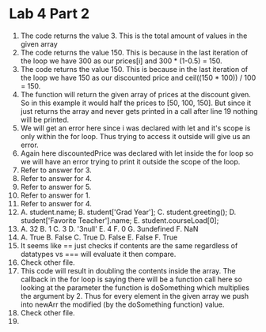 # Lab 4 Part 2
1. The code returns the value 3. This is the total amount of values in the given array
2. The code returns the value 150. This is because in the last iteration of the loop we have 300 as our prices[i] and 300 * (1-0.5) = 150.
3. The code returns the value 150. This is because in the last iteration of the loop we have 150 as our discounted price and ceil((150 * 100)) / 100 = 150.
4. The function will return the given array of prices at the discount given. So in this example it would half the prices to [50, 100, 150]. But since it just returns the array and never gets printed in a call after line 19 nothing will be printed.
5. We will get an error here since i was declared with let and it's scope is only within the for loop. Thus trying to access it outside will give us an error.
6. Again here discountedPrice was declared with let inside the for loop so we will have an error trying to print it outside the scope of the loop.
7. Refer to answer for 3.
8. Refer to answer for 4.
9. Refer to answer for 5.
10. Refer to answer for 1.
11. Refer to answer for 4. 
12. A. student.name;
    B. student['Grad Year'];
    C. student.greeting();
    D. student['Favorite Teacher'].name;
    E. student.courseLoad[0];
13. A. 32
    B. 1
    C. 3
    D. '3null'
    E. 4
    F. 0
    G. 3undefined
    F. NaN
14. A. True
    B. False
    C. True
    D. False
    E. False
    F. True
15. It seems like == just checks if contents are the same regardless of datatypes vs === will evaluate it then compare.
16. Check other file.
17. This code will result in doubling the contents inside the array. The callback in the for loop is saying there will be a function call here so looking at the parameter the function is doSomething which multiplies the argument by 2. Thus for every element in the given array we push into newArr the modified (by the doSomething function) value.
18. Check other file.
19. 
    
    
